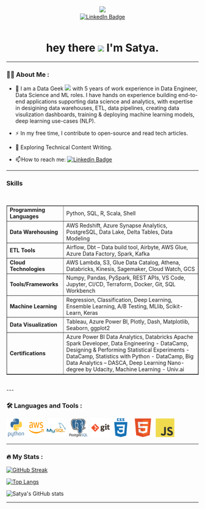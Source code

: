 <div id="header" align="center">
  <img src="https://media.giphy.com/media/M9gbBd9nbDrOTu1Mqx/giphy.gif" width="100"/>
  <div id="badges">
    <a href="https://www.linkedin.com/in/satya-ram-adda/">
      <img src="https://img.shields.io/badge/LinkedIn-blue?style=for-the-badge&logo=linkedin&logoColor=white" alt="LinkedIn Badge"/>
    </a>
  </div>
  <img src="https://komarev.com/ghpvc/?username=Asrst&style=flat-square&color=blue" alt=""/>
  <h1>
    hey there
    <img src="https://media.giphy.com/media/hvRJCLFzcasrR4ia7z/giphy.gif" width="30px"/>
     I'm Satya.
  </h1>
</div>

---

### :man_technologist: About Me :

- :telescope: I am a Data Geek <img src="https://media.giphy.com/media/WUlplcMpOCEmTGBtBW/giphy.gif" width="30"> with 5 years of work experience in Data Engineer, Data Science and ML roles. I have hands on experience building end-to-end applications supporting data science and analytics, with expertise in desigining data warehouses, ETL, data pipelines, creating data visulization dashboards, training & deploying machine learning models, deep learning use-cases (NLP).

- :zap: In my free time, I contribute to open-source and read tech articles.

- :seedling: Exploring Technical Content Writing.

- :mailbox:How to reach me: [![Linkedin Badge](https://img.shields.io/badge/-kakbar-blue?style=flat&logo=Linkedin&logoColor=white)](https://www.linkedin.com/in/satya-ram-adda/)

---
### Skills
<br>
<table border="1">
  <tr>
    <td><b>Programming Languages</b></td>
    <td>Python, SQL, R, Scala, Shell</td>
  </tr>
  <tr>
    <td><b>Data Warehousing</b></td>
    <td>AWS Redshift, Azure Synapse Analytics, PostgreSQL, Data Lake, Delta Tables, Data Modeling</td>
  </tr>
  <tr>
    <td><b>ETL Tools</b></td>
    <td>Airflow, Dbt – Data build tool, Airbyte, AWS Glue, Azure Data Factory, Spark, Kafka</td>
  </tr>
  <tr>
    <td><b>Cloud Technologies</b></td>
    <td>AWS Lambda, S3, Glue Data Catalog, Athena, Databricks, Kinesis, Sagemaker, Cloud Watch, GCS</td>
  </tr>
  <tr>
    <td><b>Tools/Frameworks</b></td>
    <td>Numpy, Pandas, PySpark, REST APIs, VS Code, Jupyter, CI/CD, Terraform, Docker, Git, SQL Workbench</td>
  </tr>
  <tr>
    <td><b>Machine Learning</b></td>
    <td>Regression, Classification, Deep Learning, Ensemble Learning, A/B Testing, MLlib, Scikit-Learn, Keras</td>
  </tr>
  <tr>
    <td><b>Data Visualization</b></td>
    <td>Tableau, Azure Power BI, Plotly, Dash, Matplotlib, Seaborn, ggplot2</td>
  </tr>
  <tr>
    <td><b>Certifications</b></td>
    <td>Azure Power BI Data Analytics, Databricks Apache Spark Developer, Data Engineering - DataCamp, Designing & Performing Statistical Experiments - DataCamp, Statistics with Python - DataCamp, Big Data Analytics – DASCA, Deep Learning Nano-degree by Udacity, Machine Learning - Univ.ai</td>
  </tr>
</table>

<br>
---

### :hammer_and_wrench: Languages and Tools :
<div>
  <img src="https://github.com/devicons/devicon/blob/master/icons/python/python-original-wordmark.svg" title="Java" alt="Java" width="50" height="50"/>&nbsp;
   <img src="https://github.com/devicons/devicon/blob/master/icons/amazonwebservices/amazonwebservices-plain-wordmark.svg" title="AWS" alt="AWS" width="40" height="50"/>&nbsp;
    <img src="https://github.com/devicons/devicon/blob/master/icons/mysql/mysql-original-wordmark.svg" title="MySQL"  alt="MySQL" width="50" height="50"/>&nbsp;
    <img src="https://github.com/devicons/devicon/blob/master/icons/postgresql/postgresql-original-wordmark.svg" title="postgreSQL"  alt="postgreSQL" width="50" height="50"/>&nbsp;
  <img src="https://github.com/devicons/devicon/blob/master/icons/git/git-original-wordmark.svg" title="Git" **alt="Git" width="50" height="50"/>
  <img src="https://github.com/devicons/devicon/blob/master/icons/css3/css3-plain-wordmark.svg"  title="CSS3" alt="CSS" width="50" height="50"/>&nbsp;
  <img src="https://github.com/devicons/devicon/blob/master/icons/html5/html5-original.svg" title="HTML5" alt="HTML" width="50" height="50"/>&nbsp;
  <img src="https://github.com/devicons/devicon/blob/master/icons/javascript/javascript-original.svg" title="JavaScript" alt="JavaScript" width="50" height="50"/>&nbsp;

---

### :fire: My Stats :
[![GitHub Streak](https://streak-stats.demolab.com/?user=Asrst)](https://git.io/streak-stats)

[![Top Langs](https://github-readme-stats.vercel.app/api/top-langs/?username=Asrst&layout=compact&theme=vision-friendly-dark)](https://github.com/anuraghazra/github-readme-stats)

![Satya's GitHub stats](https://github-readme-stats.vercel.app/api?username=Asrst&show_icons=true&theme=transparent)


---
